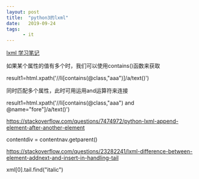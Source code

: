 ```yaml
---
layout: post
title:  "python3的lxml"
date:   2019-09-24
tags:
      - it
---
```



[lxml 学习笔记](https://www.jb51.net/article/142670.htm)

如果某个属性的值有多个时，我们可以使用contains()函数来获取

result1=html.xpath(\'//li\[contains(\@class,\"aaa\")\]/a/text()\')

同时匹配多个属性，此时可用运用and运算符来连接

result1=html.xpath(\'//li\[contains(\@class,\"aaa\") and
\@name=\"fore\"\]/a/text()\')



<https://stackoverflow.com/questions/7474972/python-lxml-append-element-after-another-element>

contentdiv = contentnav.getparent()



<https://stackoverflow.com/questions/23282241/lxml-difference-between-element-addnext-and-insert-in-handling-tail>

xml\[0\].tail.find(\"italic\")

